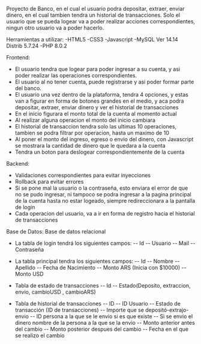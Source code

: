 Proyecto de Banco, en el cual el usuario podra depositar, extraer, enviar dinero, en el cual tambien tendra un historial de transacciones. Solo el usuario que se pueda logear va a poder realizar acciones correspondientes, ningun otro usuario va a poder hacerlo.

Herramientas a utilizar:
-HTML5
-CSS3
-Javascript
-MySQL Ver 14.14 Distrib 5.7.24
-PHP 8.0.2

Frontend:
- El usuario tendra que logear para poder ingresar a su cuenta, y asi poder realizar las operaciones correspondientes.
- El usuario al no tener cuenta, puede registrarse y asi poder formar parte del banco.
- El usuario una vez dentro de la plataforma, tendra 4 opciones, y estas van a figurar en forma de botones grandes en el medio, y aca podra depositar, extraer, enviar dinero y ver el historial de transacciones
- En el inicio figurara el monto total de la cuenta al momento actual
- Al realizar alguna operacion el monto del inicio cambiara
- El historial de transaccion tendra solo las ultimas 10 operaciones, tambien se podra filtrar por operacion, hasta un maximo de 10
- Al poner el monto del ingreso, egreso o envio del dinero, con Javascript se mostrara la cantidad de dinero que le quedara a la cuenta
- Tendra un boton para deslogear correspondientemente de la cuenta

Backend:
- Validaciones correspondientes para evitar inyecciones
- Rollback para evitar errores
- Si se pone mal la usuario o la contraseña, esto enviara el error de que no se pudo ingresar, ni tampoco se podra ingresar a la pagina principal de la cuenta hasta no estar logeado, siempre redireccionara a la pantalla de login
- Cada operacion del usuario, va a ir en forma de registro hacia el historial de transacciones


Base de Datos:
Base de datos relacional

- La tabla de login tendrá los siguientes campos:
-- Id
-- Usuario
-- Mail
-- Contraseña

- La tabla principal tendra los siguientes campos:
-- Id
-- Nombre
-- Apellido
-- Fecha de Nacimiento
-- Monto ARS (Inicia con $10000)
-- Monto USD

- Tabla de estado de transacciones
-- Id
-- Estado(Deposito, extraccion, envio, cambioUSD , cambioARS)

- Tabla de historial de transacciones
-- ID
-- ID Usuario
-- Estado de transacción (ID de transacciones)
-- Importe que se depositó-extrajo-envio
-- ID persona a la que se le envio si es que existe
-- Si se envio el dinero nombre de la persona a la que se la envio
-- Monto anterior antes del cambio
-- Monto posterior despues del cambio
-- Fecha en el que se realizo el cambio